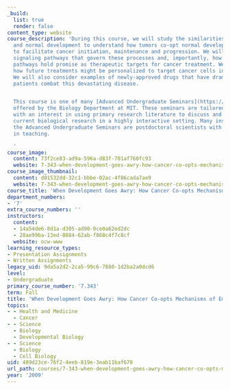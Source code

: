 ```yaml
---
_build:
  list: true
  render: false
content_type: website
course_description: 'During this course, we will study the similarities between cancer
  and normal development to understand how tumors co-opt normal developmental processes
  to facilitate cancer initiation, maintenance and progression. We will examine critical
  signaling pathways that govern these processes and, importantly, how some of these
  pathways hold promise as therapeutic targets for cancer treatment. We will discuss
  how future treatments might be personalized to target cancer cells in specific patients.
  We will also consider examples of newly-approved drugs that have dramatically helped
  patients combat this devastating disease.


  This course is one of many [Advanced Undergraduate Seminars](https://biology.mit.edu/undergraduate/course_listings/advanced_undergraduate_seminars)
  offered by the Biology Department at MIT. These seminars are tailored for students
  with an interest in using primary research literature to discuss and learn about
  current biological research in a highly interactive setting. Many instructors of
  the Advanced Undergraduate Seminars are postdoctoral scientists with a strong interest
  in teaching.

  '
course_image:
  content: 73f2ce83-ad9a-596a-d83f-701af760fc93
  website: 7-343-when-development-goes-awry-how-cancer-co-opts-mechanisms-of-embryogensis-fall-2009
course_image_thumbnail:
  content: d01532dd-32c1-bbbe-02ac-4f86cada7ae9
  website: 7-343-when-development-goes-awry-how-cancer-co-opts-mechanisms-of-embryogensis-fall-2009
course_title: 'When Development Goes Awry: How Cancer Co-opts Mechanisms of Embryogensis'
department_numbers:
- '7'
extra_course_numbers: ''
instructors:
  content:
  - 14a54de6-8d1a-d305-ad90-0ce0a62ed2dc
  - 28ae99ba-13ed-8884-62ab-f868c4f7c8cf
  website: ocw-www
learning_resource_types:
- Presentation Assignments
- Written Assignments
legacy_uid: 9da5a2d2-2ca5-99c6-7880-1d2ba2a0dcd6
level:
- Undergraduate
primary_course_number: '7.343'
term: Fall
title: 'When Development Goes Awry: How Cancer Co-opts Mechanisms of Embryogensis'
topics:
- - Health and Medicine
  - Cancer
- - Science
  - Biology
  - Developmental Biology
- - Science
  - Biology
  - Cell Biology
uid: 489d23ce-76f2-4eeb-819e-3eab11baf670
url_path: courses/7-343-when-development-goes-awry-how-cancer-co-opts-mechanisms-of-embryogensis-fall-2009
year: '2009'
---
```

